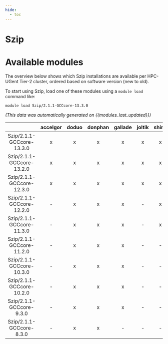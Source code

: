 ```yaml
---
hide:
  - toc
---
```


Szip
====

# Available modules


The overview below shows which Szip installations are available per HPC-UGent Tier-2 cluster, ordered based on software version (new to old).

To start using Szip, load one of these modules using a `module load` command like:

```shell
module load Szip/2.1.1-GCCcore-13.3.0
```

*(This data was automatically generated on {{modules_last_updated}})*  

| |accelgor|doduo|donphan|gallade|joltik|shinx|
| :---: | :---: | :---: | :---: | :---: | :---: | :---: |
|Szip/2.1.1-GCCcore-13.3.0|x|x|x|x|x|x|
|Szip/2.1.1-GCCcore-13.2.0|x|x|x|x|x|x|
|Szip/2.1.1-GCCcore-12.3.0|x|x|x|x|x|x|
|Szip/2.1.1-GCCcore-12.2.0|-|x|x|x|-|x|
|Szip/2.1.1-GCCcore-11.3.0|-|x|x|x|-|x|
|Szip/2.1.1-GCCcore-11.2.0|-|x|x|x|-|-|
|Szip/2.1.1-GCCcore-10.3.0|-|x|x|x|-|-|
|Szip/2.1.1-GCCcore-10.2.0|-|x|x|x|-|-|
|Szip/2.1.1-GCCcore-9.3.0|-|x|x|x|-|-|
|Szip/2.1.1-GCCcore-8.3.0|-|x|x|-|-|-|
